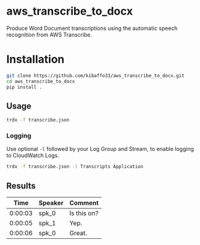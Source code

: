 # aws_transcribe_to_docx
Produce Word Document transcriptions using the automatic speech recognition from AWS Transcribe.

# Installation

```bash
git clone https://github.com/kibaffo33/aws_transcribe_to_docx.git
cd aws_transcribe_to_docx
pip install .
```

## Usage

```bash
trdx -f transcribe.json
```


### Logging

Use optional `-l` followed by your Log Group and Stream, to enable logging to CloudWatch Logs. 

```bash
trdx -f transcribe.json -l Transcripts Application
```


## Results

| Time    | Speaker | Comment     |
| ------- | ------- | ----------- |
| 0:00:03 | spk_0   | Is this on? |
| 0:00:05 | spk_1   | Yep.        |
| 0:00:06 | spk_0   | Great.      |


